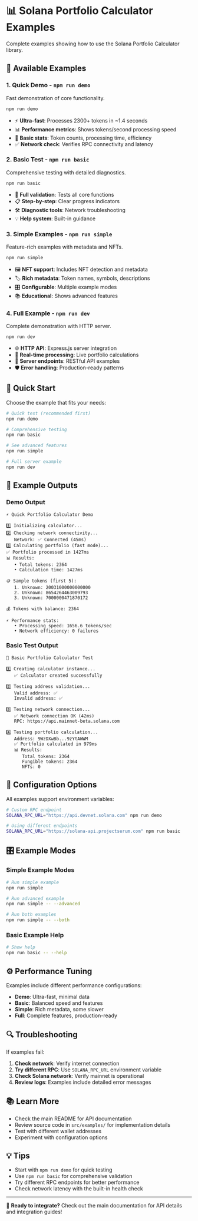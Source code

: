 # 📊 Solana Portfolio Calculator Examples

Complete examples showing how to use the Solana Portfolio Calculator library.

## 🚀 Available Examples

### 1. **Quick Demo** - `npm run demo`
Fast demonstration of core functionality.
```bash
npm run demo
```
- ⚡ **Ultra-fast**: Processes 2300+ tokens in ~1.4 seconds
- 📊 **Performance metrics**: Shows tokens/second processing speed
- 🎯 **Basic stats**: Token counts, processing time, efficiency
- ✅ **Network check**: Verifies RPC connectivity and latency

### 2. **Basic Test** - `npm run basic`
Comprehensive testing with detailed diagnostics.
```bash
npm run basic
```
- 🔧 **Full validation**: Tests all core functions
- 📋 **Step-by-step**: Clear progress indicators
- 🛠️ **Diagnostic tools**: Network troubleshooting
- 💡 **Help system**: Built-in guidance

### 3. **Simple Examples** - `npm run simple`
Feature-rich examples with metadata and NFTs.
```bash
npm run simple
```
- 🖼️ **NFT support**: Includes NFT detection and metadata
- 🏷️ **Rich metadata**: Token names, symbols, descriptions
- 🎛️ **Configurable**: Multiple example modes
- 📚 **Educational**: Shows advanced features

### 4. **Full Example** - `npm run dev`
Complete demonstration with HTTP server.
```bash
npm run dev
```
- 🌐 **HTTP API**: Express.js server integration
- 🔄 **Real-time processing**: Live portfolio calculations
- 📡 **Server endpoints**: RESTful API examples
- 🛡️ **Error handling**: Production-ready patterns

## 🎯 Quick Start

Choose the example that fits your needs:

```bash
# Quick test (recommended first)
npm run demo

# Comprehensive testing
npm run basic

# See advanced features
npm run simple

# Full server example
npm run dev
```

## 📖 Example Outputs

### Demo Output
```
⚡ Quick Portfolio Calculator Demo

1️⃣ Initializing calculator...
2️⃣ Checking network connectivity...
   Network: ✅ Connected (45ms)
3️⃣ Calculating portfolio (fast mode)...
✅ Portfolio processed in 1427ms
📊 Results:
   • Total tokens: 2364
   • Calculation time: 1427ms

🪙 Sample tokens (first 5):
   1. Unknown: 20031000000000000
   2. Unknown: 8654264463009793
   3. Unknown: 7000000471870172

💰 Tokens with balance: 2364

⚡ Performance stats:
   • Processing speed: 1656.6 tokens/sec
   • Network efficiency: 0 failures
```

### Basic Test Output
```
🔧 Basic Portfolio Calculator Test

1️⃣ Creating calculator instance...
   ✅ Calculator created successfully

2️⃣ Testing address validation...
   Valid address: ✅
   Invalid address: ✅

3️⃣ Testing network connection...
   ✅ Network connection OK (42ms)
   RPC: https://api.mainnet-beta.solana.com

4️⃣ Testing portfolio calculation...
   Address: 9WzDXwBb...9zYtAWWM
   ✅ Portfolio calculated in 979ms
   📊 Results:
      Total tokens: 2364
      Fungible tokens: 2364
      NFTs: 0
```

## 🔧 Configuration Options

All examples support environment variables:

```bash
# Custom RPC endpoint
SOLANA_RPC_URL="https://api.devnet.solana.com" npm run demo

# Using different endpoints
SOLANA_RPC_URL="https://solana-api.projectserum.com" npm run basic
```

## 🎛️ Example Modes

### Simple Example Modes
```bash
# Run simple example
npm run simple

# Run advanced example
npm run simple -- --advanced

# Run both examples
npm run simple -- --both
```

### Basic Example Help
```bash
# Show help
npm run basic -- --help
```

## ⚙️ Performance Tuning

Examples include different performance configurations:

- **Demo**: Ultra-fast, minimal data
- **Basic**: Balanced speed and features  
- **Simple**: Rich metadata, some slower
- **Full**: Complete features, production-ready

## 🔍 Troubleshooting

If examples fail:

1. **Check network**: Verify internet connection
2. **Try different RPC**: Use `SOLANA_RPC_URL` environment variable
3. **Check Solana network**: Verify mainnet is operational
4. **Review logs**: Examples include detailed error messages

## 📚 Learn More

- Check the main README for API documentation
- Review source code in `src/examples/` for implementation details
- Test with different wallet addresses
- Experiment with configuration options

## 💡 Tips

- Start with `npm run demo` for quick testing
- Use `npm run basic` for comprehensive validation
- Try different RPC endpoints for better performance
- Check network latency with the built-in health check

---

🚀 **Ready to integrate?** Check out the main documentation for API details and integration guides!